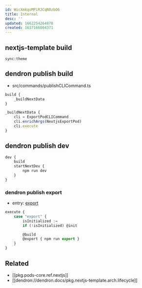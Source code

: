 ```yaml
---
id: WicXmkqoMPiRJCqN0zbO6
title: Internal
desc: ''
updated: 1662254264878
created: 1637166004371
---
```


## nextjs-template build

```
sync:theme
```


## dendron publish build

- src/commands/publishCLICommand.ts

```ts
build {
    _buildNextData
}

_buildNextData {
    cli = ExportPodCLICommand
    cli.enrichArgs(NextjsExportPod)
    cli.execute
}
```

## dendron publish dev

```ts
dev {
    build
    startNextDev {
        npm run dev
    }
}
```

### dendron publish export

- entry: [export](https://github.com/dendronhq/dendron/blob/cba633e4568601485e0cea1ab382e9dd3fbaa305/packages/dendron-cli/src/commands/publishCLICommand.ts#L434)
```ts
execute {
    case "export" {
        isInitialized :=
        if (!isInitialized) @init

        @build
        @export { npm run export }
    }
}

```

## Related
- [[pkg.pods-core.ref.nextjs]]
- [[dendron://dendron.docs/pkg.nextjs-template.arch.lifecycle]]